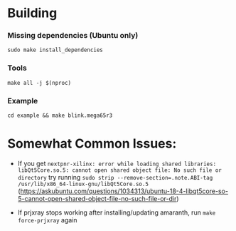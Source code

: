 # Building

### Missing dependencies (Ubuntu only)
```
sudo make install_dependencies
```

### Tools
```
make all -j $(nproc)
```

### Example
```
cd example && make blink.mega65r3
```

# Somewhat Common Issues:

* If you get `nextpnr-xilinx: error while loading shared libraries: libQt5Core.so.5: cannot open shared object file: No such file or directory` try running `sudo strip --remove-section=.note.ABI-tag /usr/lib/x86_64-linux-gnu/libQt5Core.so.5` (https://askubuntu.com/questions/1034313/ubuntu-18-4-libqt5core-so-5-cannot-open-shared-object-file-no-such-file-or-dir)

* If prjxray stops working after installing/updating amaranth, run `make force-prjxray` again
